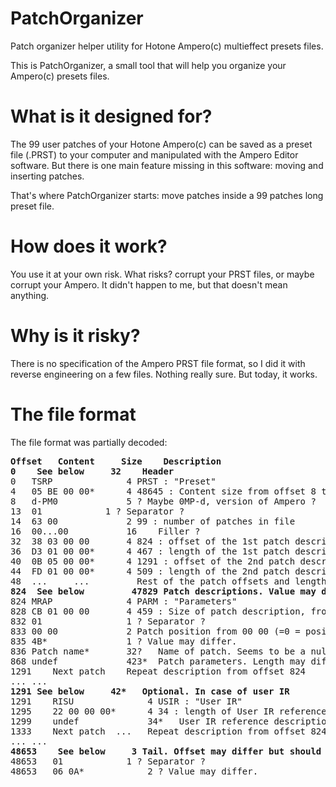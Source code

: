 # PatchOrganizer
Patch organizer helper utility for Hotone Ampero(c) multieffect presets files.

This is PatchOrganizer, a small tool that will help you organize your Ampero(c) presets files.

# What is it designed for?

The 99 user patches of your Hotone Ampero(c) can be saved as a preset file (.PRST) to your computer and manipulated with the Ampero Editor software.
But there is one main feature missing in this software: moving and inserting patches.

That's where PatchOrganizer starts: move patches inside a 99 patches long preset file.

# How does it work?

You use it at your own risk.
What risks? corrupt your PRST files, or maybe corrupt your Ampero.
It didn't happen to me, but that doesn't mean anything.

# Why is it risky?

There is no specification of the Ampero PRST file format, so I did it with reverse engineering on a few files. Nothing really sure.
But today, it works.

# The file format

The file format was partially decoded:

<pre>
<b>Offset	Content 	Size	Description</b>
<b>0	See below 	  32	Header</b>
0	TSRP              4	PRST : "Preset"
4	05 BE 00 00*      4	48645 : Content size from offset 8 to 3 bytes before end of file (see Tail section). Value may differ but should be (filesize - 8 - 3)
8	d-PM0 	          5	? Maybe 0MP-d, version of Ampero ?
13	01	          1	? Separator ?
14	63 00 	          2	99 : number of patches in file
16	00...00	          16	Filler ?
32	38 03 00 00 	  4	824 : offset of the 1st patch description
36	D3 01 00 00*      4	467 : length of the 1st patch description. Value may differ : 467 for builtin IR, other for User IR.
40	0B 05 00 00*      4	1291 : offset of the 2nd patch description (value may differ)
44	FD 01 00 00*      4	509 : length of the 2nd patch description (value may differ)
48	... 	...	        Rest of the patch offsets and lengths
<b>824	See below         47829	Patch descriptions. Value may differ but should be (filesize - 824 - 3)</b>
824	MRAP  	          4	PARM : "Parameters"
828	CB 01 00 00 	  4	459 : Size of patch description, from next offset to next patch description or to user IR if any.
832	01  	          1	? Separator ?
833	00 00 	          2	Patch position from 00 00 (=0 = position 1-1) to 63 00 (=99 = 33-3). Changing this value affects the ordering of the patch in Ampero.
835	4B* 	          1	? Value may differ.
836	Patch name*  	  32?	Name of patch. Seems to be a null terminated string (to be confirmed). Value may differ.
868	undef 	          423*	Patch parameters. Length may differ but should be (sizeOfPatchDescription - 1 - 2 - 1 - 32)
1291	Next patch	  Repeat description from offset 824
... ...
<b>1291	See below	  42*	Optional. In case of user IR</b>
1291	RISU	          4	USIR : "User IR"
1295	22 00 00 00*      4	34 : length of User IR reference description. Value may differ.
1299	undef             34*	User IR reference description. Length may differ
1333	Next patch	...   Repeat description from offset 824
... ...
<b>48653	See below	  3	Tail. Offset may differ but should be (filesize-3)</b>
48653	01	          1	? Separator ?
48653	06 0A*	          2	? Value may differ.
</pre>
